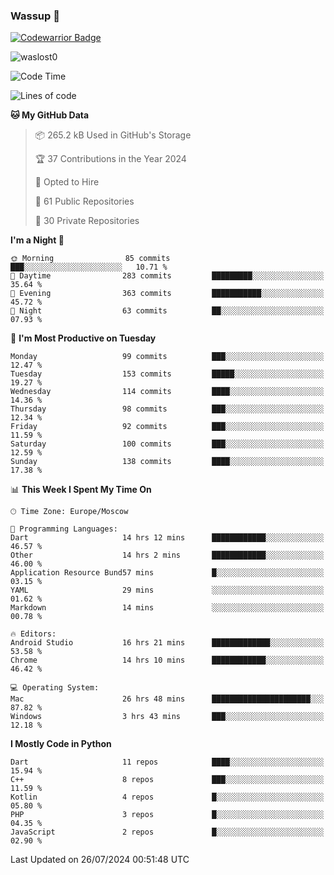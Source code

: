 ### Wassup 👋

[![Codewarrior Badge](https://www.codewars.com/users/waslost/badges/small)](https://www.codewars.com/users/waslost)

<p align="left"> <img src="https://komarev.com/ghpvc/?username=waslost0" alt="waslost0" /></p>

<!--START_SECTION:waka-->
![Code Time](http://img.shields.io/badge/Code%20Time-4%2C657%20hrs%2050%20mins-blue)

![Lines of code](https://img.shields.io/badge/From%20Hello%20World%20I%27ve%20Written-1.4%20million%20lines%20of%20code-blue)

**🐱 My GitHub Data** 

> 📦 265.2 kB Used in GitHub's Storage 
 > 
> 🏆 37 Contributions in the Year 2024
 > 
> 💼 Opted to Hire
 > 
> 📜 61 Public Repositories 
 > 
> 🔑 30 Private Repositories 
 > 
**I'm a Night 🦉** 

```text
🌞 Morning                85 commits          ███░░░░░░░░░░░░░░░░░░░░░░   10.71 % 
🌆 Daytime                283 commits         █████████░░░░░░░░░░░░░░░░   35.64 % 
🌃 Evening                363 commits         ███████████░░░░░░░░░░░░░░   45.72 % 
🌙 Night                  63 commits          ██░░░░░░░░░░░░░░░░░░░░░░░   07.93 % 
```
📅 **I'm Most Productive on Tuesday** 

```text
Monday                   99 commits          ███░░░░░░░░░░░░░░░░░░░░░░   12.47 % 
Tuesday                  153 commits         █████░░░░░░░░░░░░░░░░░░░░   19.27 % 
Wednesday                114 commits         ████░░░░░░░░░░░░░░░░░░░░░   14.36 % 
Thursday                 98 commits          ███░░░░░░░░░░░░░░░░░░░░░░   12.34 % 
Friday                   92 commits          ███░░░░░░░░░░░░░░░░░░░░░░   11.59 % 
Saturday                 100 commits         ███░░░░░░░░░░░░░░░░░░░░░░   12.59 % 
Sunday                   138 commits         ████░░░░░░░░░░░░░░░░░░░░░   17.38 % 
```


📊 **This Week I Spent My Time On** 

```text
🕑︎ Time Zone: Europe/Moscow

💬 Programming Languages: 
Dart                     14 hrs 12 mins      ████████████░░░░░░░░░░░░░   46.57 % 
Other                    14 hrs 2 mins       ████████████░░░░░░░░░░░░░   46.00 % 
Application Resource Bund57 mins             █░░░░░░░░░░░░░░░░░░░░░░░░   03.15 % 
YAML                     29 mins             ░░░░░░░░░░░░░░░░░░░░░░░░░   01.62 % 
Markdown                 14 mins             ░░░░░░░░░░░░░░░░░░░░░░░░░   00.78 % 

🔥 Editors: 
Android Studio           16 hrs 21 mins      █████████████░░░░░░░░░░░░   53.58 % 
Chrome                   14 hrs 10 mins      ████████████░░░░░░░░░░░░░   46.42 % 

💻 Operating System: 
Mac                      26 hrs 48 mins      ██████████████████████░░░   87.82 % 
Windows                  3 hrs 43 mins       ███░░░░░░░░░░░░░░░░░░░░░░   12.18 % 
```

**I Mostly Code in Python** 

```text
Dart                     11 repos            ████░░░░░░░░░░░░░░░░░░░░░   15.94 % 
C++                      8 repos             ███░░░░░░░░░░░░░░░░░░░░░░   11.59 % 
Kotlin                   4 repos             █░░░░░░░░░░░░░░░░░░░░░░░░   05.80 % 
PHP                      3 repos             █░░░░░░░░░░░░░░░░░░░░░░░░   04.35 % 
JavaScript               2 repos             █░░░░░░░░░░░░░░░░░░░░░░░░   02.90 % 
```




 Last Updated on 26/07/2024 00:51:48 UTC
<!--END_SECTION:waka-->

